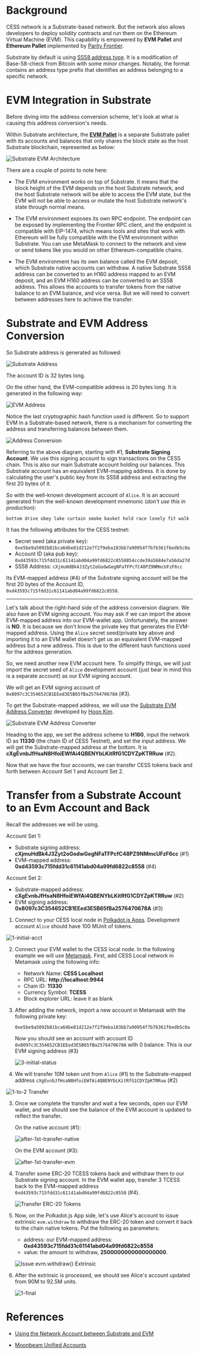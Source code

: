 # Background

CESS network is a Substrate-based network. But the network also allows developers to deploy solidity contracts and run them on the Ethereum Virtual Machine (EVM). This capability is empowered by **EVM Pallet** and **Ethereum Pallet** implemented by [Parity Frontier](https://github.com/paritytech/frontier).

Substrate by default is using [SS58 address type](https://wiki.polkadot.network/docs/learn-account-advanced). It is a modification of Base-58-check from Bitcoin with some minor changes. Notably, the format contains an address type prefix that identifies an address belonging to a specific network.

# EVM Integration in Substrate

Before diving into the address conversion scheme, let's look at what is causing this address conversion's needs.

Within Substrate architecture, the [**EVM Pallet**](https://docs.rs/crate/pallet-evm/5.0.0) is a separate Substrate pallet with its accounts and balances that only shares the block state as the host Substrate blockchain, represented as below:

![Substrate EVM Architecture](../../assets/developer/guides/substrate-evm/substrate-evm-arch.webp)

There are a couple of points to note here:

- The EVM environment works on top of Substrate. It means that the block height of the EVM depends on the host Substrate network, and the host Substrate network will be able to access the EVM state, but the EVM will not be able to access or mutate the host Substrate network's state through normal means.

- The EVM environment exposes its own RPC endpoint. The endpoint can be exposed by implementing the Frontier RPC client, and the endpoint is compatible with EIP-1474, which means tools and sites that work with Ethereum will be fully compatible with the EVM environment within Substrate. You can use MetaMask to connect to the network and view or send tokens like you would on other Ethereum-compatible chains.

- The EVM environment has its own balance called the EVM deposit, which Substrate native accounts can withdraw. A native Substrate SS58 address can be converted to an H160 address mapped to an EVM deposit, and an EVM H160 address can be converted to an SS58 address. This allows the accounts to transfer tokens from the native balance to an EVM balance, and vice versa. But we will need to convert between addresses here to achieve the transfer.

# Substrate and EVM Address Conversion

So Substrate address is generated as followed:

![Substrate Address](../../assets/developer/guides/substrate-evm/substrate-addr.png)

The account ID is 32 bytes long.

On the other hand, the EVM-compatible address is 20 bytes long. It is generated in the following way:

![EVM Address](../../assets/developer/guides/substrate-evm/evm-addr.png)

Notice the last cryptographic hash function used is different. So to support EVM in a Substrate-based network, there is a mechanism for converting the address and transferring balances between them.

![Address Conversion](../../assets/developer/guides/substrate-evm/addr-conversion.png)

Referring to the above diagram, starting with #1, **Substrate Signing Account**. We use this signing account to sign transactions on the CESS chain. This is also our main Substrate account holding our balances. This Substrate account has an equivalent EVM-mapping address. It is done by calculating the user's public key from its SS58 address and extracting the first 20 bytes of it.

So with the well-known development account of `Alice`. It is an account generated from the well-known development mnemonic (*don't use this in production*):

```
bottom drive obey lake curtain smoke basket hold race lonely fit walk
```

It has the following attributes for the CESS testnet:

- Secret seed (aka private key): `0xe5be9a5092b81bca64be81d212e7f2f9eba183bb7a90954f7b76361f6edb5c0a`
- Account ID (aka pub key): `0xd43593c715fdd31c61141abd04a99fd6822c8558854ccde39a5684e7a56da27d`
- SS58 Address: `cXjmuHdBk4J3Zyt2oGodwGegNFaTFPcfC48PZ9NMmcUFzF6cc`

Its EVM-mapped address (#4) of the Substrate signing account will be the first 20 bytes of the Account ID, `0xd43593c715fdd31c61141abd04a99fd6822c8558`.

---
Let's talk about the right-hand side of the address conversion diagram. We also have an EVM signing account. You may ask if we can import the above EVM-mapped address into our EVM-wallet app. Unfortunately, the answer is **NO**. It is because we don't know the private key that generates the EVM-mapped address. Using the `Alice` secret seed/private key above and importing it to an EVM wallet doesn't get us an equivalent EVM-mapped address but a new address. This is due to the different hash functions used for the address generation.

So, we need another new EVM account here. To simplify things, we will just import the secret seed of `Alice` development account (just bear in mind this is a separate account) as our EVM signing account.

We will get an EVM signing account of `0x8097c3C354652CB1EEed3E5B65fBa2576470678A` (#3).

To get the Substrate-mapped address, we will use the [Substrate EVM Address Converter](https://hoonsubin.github.io/evm-substrate-address-converter/) developed by [Hoon Kim](https://github.com/hoonsubin).

![Substrate EVM Address Converter](../../assets/developer/guides/substrate-evm/substrate-evm-addr-converter.png)

Heading to the app, we set the address scheme to **H160**, input the network ID as **11330** (the chain ID of CESS Testnet), and set the input address. We will get the Substrate-mapped address at the bottom. It is **cXgEvnbJfHsaN8HfoiEWfAi4QBENYbLKitRfG1CDYZpKTRRuw** (#2).

Now that we have the four accounts, we can transfer CESS tokens back and forth between Account Set 1 and Account Set 2.

# Transfer from a Substrate Account to an Evm Account and Back

Recall the addresses we will be using.

Account Set 1:
- Substrate signing address: **cXjmuHdBk4J3Zyt2oGodwGegNFaTFPcfC48PZ9NMmcUFzF6cc** (#1)
- EVM-mapped address: **0xd43593c715fdd31c61141abd04a99fd6822c8558** (#4)

Account Set 2:
- Substrate-mapped address: **cXgEvnbJfHsaN8HfoiEWfAi4QBENYbLKitRfG1CDYZpKTRRuw** (#2)
- EVM signing address: **0x8097c3C354652CB1EEed3E5B65fBa2576470678A** (#3)

1. Connect to your CESS local node in [Polkadot.js Apps](https://polkadot.js.org/apps/#/accounts). Development account `Alice` should have 100 MUnit of tokens.

![1-initial-acct](../../assets/developer/guides/substrate-evm/1-initial-acct.png)

2. Connect your EVM wallet to the CESS local node. In the following example we will use [Metamask](https://metamask.io/). First, add CESS Local network in Metamask using the following info:

    - Network Name: **CESS Localhost**
    - RPC URL: **http://localhost:9944**
    - Chain ID: **11330**
    - Currency Symbol: **TCESS**
    - Block explorer URL: leave it as blank

3. After adding the network, import a new account in Metamask with the following private key:

    `0xe5be9a5092b81bca64be81d212e7f2f9eba183bb7a90954f7b76361f6edb5c0a`

    Now you should see an account with account ID `0x8097c3C354652CB1EEed3E5B65fBa2576470678A` with 0 balance. This is our EVM signing address (#3)

    ![3-initial-status](../../assets/developer/guides/substrate-evm/3-initial-status.png)

3. We will transfer 10M token unit from `Alice` (#1) to the Substrate-mapped address `cXgEvnbJfHsaN8HfoiEWfAi4QBENYbLKitRfG1CDYZpKTRRuw` (#2)

![1-to-2 Transfer](../../assets/developer/guides/substrate-evm/1-to-2-transfer.png)

3. Once we complete the transfer and wait a few seconds, open our EVM wallet, and we should see the balance of the EVM account is updated to reflect the transfer.

    On the native account (#1):

    ![after-1st-transfer-native](../../assets/developer/guides/substrate-evm/after-1st-transfer-native.png)

    On the EVM account (#3):

    ![after-1st-transfer-evm](../../assets/developer/guides/substrate-evm/after-1st-transfer-evm.png)

4. Transfer some ERC-20 TCESS tokens back and withdraw them to our Substrate signing account. In the EVM wallet app, transfer 3 TCESS back to the EVM-mapped address `0xd43593c715fdd31c61141abd04a99fd6822c8558` (#4).

    ![Transfer ERC-20 Tokens](../../assets/developer/guides/substrate-evm/transfer-erc20.png)

5. Now, on the Polkadot.js App side, let's use Alice's account to issue extrinsic `evm.withdraw` to withdraw the ERC-20 token and convert it back to the chain native tokens. Put the following as parameters:

    - address: our EVM-mapped address: **0xd43593c715fdd31c61141abd04a99fd6822c8558**
    - value: the amount to withdraw, **2500000000000000000**.

    ![Issue `evm.withdraw()` Extrinsic](../../assets/developer/guides/substrate-evm/evm-withdraw-extrinsic.png)

6. After the extrinsic is processed, we should see Alice's account updated from 90M to 92.5M units.

    ![1-final](../../assets/developer/guides/substrate-evm/1-final.png)

# References

- [Using the Network Account between Substrate and EVM](https://medium.com/astar-network/using-astar-network-account-between-substrate-and-evm-656643df22a0)

- [Moonbeam Unified Accounts](https://docs.moonbeam.network/learn/features/unified-accounts/)
